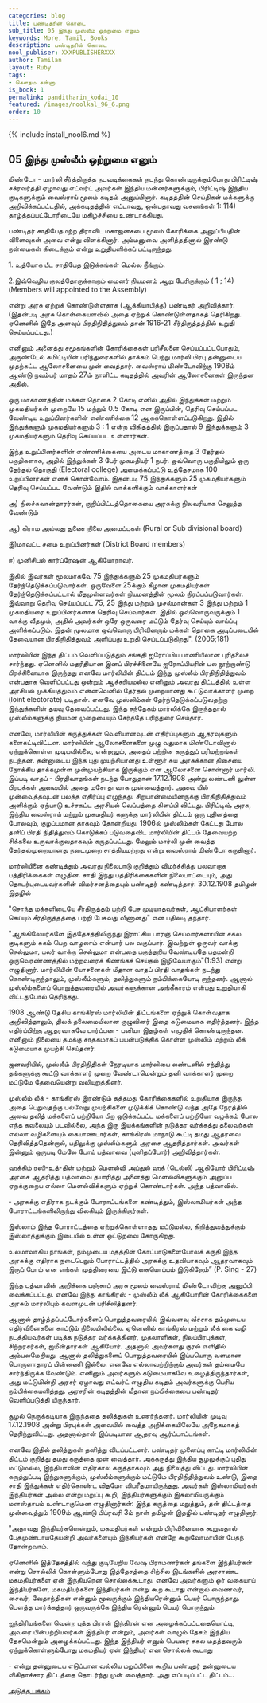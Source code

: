 ```yaml
---
categories: blog
title: பண்டிதரின் கொடை
sub_title: 05 இந்து முஸ்லீம் ஒற்றுமை எனும்
keywords: More, Tamil, Books
description: பண்டிதரின் கொடை
nool_publiser: XXXPUBLISHERXXX
author: Tamilan
layout: Ruby
tags: 
- கௌதம சன்னா
is_book: 1
permalink: panditharin_kodai_10
featured: /images/noolkal_96_6.png
order: 10
---
```

{% include install_nool6.md %}

## 05 இந்து முஸ்லீம் ஒற்றுமை எனும்

மிண்டோ - மார்லி சீர்த்திருத்த நடவடிக்கைகள் நடந்து கொண்டிருக்கும்போது பிரிட்டிஷ் சக்ரவர்த்தி ஏழாவது எட்வர்ட் அவர்கள் இந்திய மன்னர்களுக்கும், பிரிட்டிஷ் இந்திய குடிகளுக்கும் வைஸ்ராய் மூலம் கடிதம் அனுப்பினார். கடிதத்தின் செய்திகள் மக்களுக்கு அறிவிக்கப்பட்டதில், அக்கடிதத்தின் எட்டாவது, ஒன்பதாவது வசனங்கள் 1: 114) தாழ்த்தப்பட்டோரிடையே மகிழ்ச்சியை உண்டாக்கியது.

பண்டிதர் சாதிபேதமற்ற திராவிட மகாஜனசபை மூலம் கோரிக்கை அனுப்பியதின் விளைவுகள் அவை என்று விளக்கினார். அம்மனுவை அளித்ததினால் இரண்டு நன்மைகள் கிடைக்கும் என்று உறுதியளிக்கப் பட்டிருந்தது.

1\. உத்யோக பீட சாதிபேத இடுக்கங்கள் மெல்ல நீங்கும்.

2.இவ்வெழிய குலத்தோருக்காகும் மைனர் நியமனம் ஆறு பேரிருக்கும் ( 1 ; 14) (Members will appointed to the Assembly)

என்று அரசு ஏற்றுக் கொண்டுள்ளதாக (ஆக்கியாபித்து) பண்டிதர் அறிவித்தார். (இதன்படி அரசு கொள்கையளவில் அதை ஏற்றுக் கொண்டுள்ளதாகத் தெரிகிறது. ஏனெனில் இதே அளவுப் பிரதிநிதித்துவம் தான் 1916-21 சீர்திருத்தத்தில் உறுதி செய்யப்பட்டது.)

எனினும் அனைத்து சமூகங்களின் கோரிக்கைகள் பரிசீலனை செய்யப்பட்டபோதும், அருண்டேல் கமிட்டியின் பரிந்துரைகளில் தாக்கம் பெற்று மார்லி பிரபு தன்னுடைய முதற்கட்ட ஆலோசனையை முன் வைத்தார். வைஸ்ராய் மிண்டோவிற்கு 1908ம் ஆண்டு நவம்பர் மாதம் 27ம் நாளிட்ட கடிதத்தில் அவரின் ஆலோசனைகள் இருந்தன அதில்.

ஒரு மாகாணத்தின் மக்கள் தொகை 2 கோடி எனில் அதில் இந்துக்கள் மற்றும் முகமதியர்கள் முறையே 15 மற்றும் 0.5 கோடி என இருப்பின், தெரிவு செய்யப்பட வேண்டிய உறுப்பினர்களின் எண்ணிக்கை 12 ஆகக்கொள்ளப்படுகிறது. இதில் இந்துக்களும் முகமதியர்களும் 3 : 1 என்ற விகிதத்தில் இருப்பதால் 9 இந்துக்களும் 3 முகமதியர்களும் தெரிவு செய்யப்பட உள்ளார்கள்.

இந்த உறுப்பினர்களின் எண்ணிக்கையை அடைய மாகாணத்தை 3 தேர்தல் பகுதிகளாக, அதில் இந்துக்கள் 3 பேர் முகமதியர் 1 நபர். ஒவ்வொரு பகுதியிலும் ஒரு தேர்தல் தொகுதி (Electoral college) அமைக்கப்பட்டு உத்தேசமாக 100 உறுப்பினர்கள் எனக் கொள்வோம். இதன்படி 75 இந்துக்களும் 25 முகமதியர்களும் தெரிவு செய்யப்பட வேண்டும் இதில் வாக்களிக்கும் வாக்காளர்கள்

அ) நிலச்சுவான்தாரர்கள், குறிப்பிட்டத்தொகையை அரசுக்கு நிலவரியாக செலுத்த வேண்டும்

ஆ) கிராம அல்லது துணை நிலை அமைப்புகள் (Rural or Sub divisional board)

இ)மாவட்ட சமை உறுப்பினர்கள் (District Board members)

ஈ) முனிசிபல் கார்ப்ரேஷன் ஆகியோராவர்.

இதில் இவர்கள் மூலமாகவே 75 இந்துக்களும் 25 முகமதியர்களும் தேர்ந்தெடுக்கப்படுவார்கள். ஒருவேளை 25க்கும் கீழான முகமதியர்கள் தேர்ந்தெடுக்கப்பட்டால் மீதமுள்ளவர்கள் நியமனத்தின் மூலம் நிரப்பப்படுவார்கள். இவ்வாறு தெரிவு செய்யப்பட்ட 75, 25 இந்து மற்றும் முசல்மான்கள் 3 இந்து மற்றும் 1 முகமதியரை உறுப்பினர்களாக தெரிவு செய்வார்கள். இதில் ஒவ்வொருவருக்கும் 1 வாக்கு வீதமும், அதில் அவர்கள் ஒரே ஒருவரை மட்டும் தேர்வு செய்யும் வாய்ப்பு அளிக்கப்படும். இதன் மூலமாக ஒவ்வொரு பிரிவினரும் மக்கள் தொகை அடிப்படையில் தேவையான பிரதிநிதித்துவம் அளிப்பது உறுதி செய்டப்படுகிறது". (2005;181)

மார்லியின் இந்த திட்டம் வெளிப்படுத்தும் சங்கதி ஐரோப்பிய பாணியிலான புரிதலைச் சார்ந்தது. ஏனெனில் மதரீதியான இனப் பிரச்சினையே ஐரோப்பியரின் பல நூற்றாண்டு பிரச்சினையாக இருந்தது எனவே மார்லியின் திட்டம் இந்து முஸ்லீம் பிரதிநிதித்துவம் என்பதாக வெளிப்பட்டது ஒன்றும் ஆச்சரியமல்ல எனினும் அவரது திட்டத்தில் உள்ள அரசியல் முக்கியத்துவம் என்னவெனில் தேர்தல் முறையானது ﻿கூட்டுவாக்காளர் முறை (loint electorate) படிதான். எனவே முஸ்லிம்கள் தேர்ந்தெடுக்கப்படுவதற்கு இந்துக்களின் தயவு தேவைப்பட்டது. இந்த சந்தேகம் மார்லிக்கே இருந்ததால் முஸ்லீம்களுக்கு நியமன முறையையும் சேர்த்தே பரிந்துரை செய்தார்.

எனவே, மார்லியின் கருத்துக்கள் வெளியானவுடன் எதிர்ப்புகளும் ஆதரவுகளும் களைகட்டிவிட்டன. மார்லியின் ஆலோசனைகளை முழு வதுமாக மிண்டோவினால் ஏற்றுக்கொள்ள முடியவில்லை, என்றாலும், அதைப் பற்றின கருத்துப் பரிமற்றங்கள் நடந்தன. தன்னுடைய இந்த புது முயற்சியானது உள்ளூர் சுய அரசுக்கான திசையை நோக்கிய தாக்கமுள்ள முன்முயற்சியாக இருக்கும் என ஆலோசனை சொன்னார் மார்லி. இப்படி வாதப் - பிரதிவாதங்கள் நடந்த போதுதான் 17.12.1908 அன்று லண்டனி லுள்ள பிரபுக்கள் அவையில் அதை மசோதாவாக முன்வைத்தார். அவை யில் முன்வைத்தவுடன் பலத்த எதிர்ப்பு எழுந்தது. சிறுபான்மையினருக்கு பிரதிநிதித்துவம் அளிக்கும் ஏற்பாடு உச்சகட்ட அரசியல் வெப்பத்தை கிளப்பி விட்டது. பிரிட்டிஷ் அரசு, இந்திய வைஸ்ராய் மற்றும் முகமதியர் களுக்கு மார்லியின் திட்டம் ஒரு புதினத்தை போலவும், குழப்பமான தாகவும் தோன்றியது. 1906ல் முஸ்லிம்கள் கேட்டது போல தனிப் பிரதி நிதித்துவம் கொடுக்கப் படுவதைவிட மார்லியின் திட்டம் தேவையற்ற சிக்கலை உருவாக்குவதாகவும் கருதப்பட்டது. மேலும் மார்லி முன் வைத்த தேர்தல்முறையானது நடைமுறை சாத்தியமற்றது என்று வைஸ்ராய் மிண்டோ கருதினார்.

மார்லியினை கண்டித்தும் அவரது நிலைபாடு குறித்தும் விமர்ச்சித்து பலவாறாக பத்திரிக்கைகள் எழுதின. சாதி இந்து பத்திரிக்கைகளின் நிலைபாட்டையும், அது தொடர்புடையவர்களின் விமர்சனத்தையும் பண்டிதர் கண்டித்தார். 30.12.1908 தமிழன் இதழில்

"சொந்த மக்களிடையே சீர்திருத்தம் பற்றி பேச முடியாதவர்கள், ஆட்சியாளர்கள் செய்யும் சீர்திருத்தத்தை பற்றி பேசுவது வீணானது" என பதிலடி தந்தார்.

"ஆங்கிலேயர்களே இத்தேசத்திலிருந்து இராட்சிய பாரஞ் செய்வார்களாயின் சகல குடிகளும் சுகம் பெற வாழலாம் என்பார் பல வகுப்பார். இவற்றுள் ஒருவர் வாக்கு செல்லுமா, பலர் வாக்கு செல்லுமா என்பதை பகுத்தறிய வேண்டியதே பதமன்றி ஒருவெரண்ணத்தில் மற்றவரைக் கிணங்கச் செய்தல் இழிவேயாகும்"(1:93) என்று எழுதினார். ﻿﻿மார்லியின் யோசனைகள் மீதான வாதப் பிரதி வாதங்கள் நடந்து கொண்டிருந்தாலும், முஸ்லீம்களும், தலித்துகளும் நம்பிக்கையோடி ருந்தனர். ஆனால் முஸ்லீம்களைப் பொறுத்தவரையில் அவர்களுக்கான அங்கீகாரம் என்பது உறுதியாகி விட்டதுபோல் தெரிந்தது.

1908 ஆண்டு தேசிய காங்கிரஸ் மார்லியின் திட்டங்களை ஏற்றுக் கொள்வதாக அறிவித்தாலும், திலக் தலைமையிலான குழுவினர் இதை கடுமையாக எதிர்த்தனர். இந்த எதிர்ப்பிற்கு ஆதரவாகவே பார்ப்பன - பனியா இதழ்கள் எழுதிக் கொண்டிருந்தன. எனினும் நிலையை தமக்கு சாதகமாகப் பயன்படுத்திக் கொள்ள முஸ்லிம் மற்றும் லீக் கடுமையாக முயற்சி செய்தனர்.

ஜனவரியில், முஸ்லீம் பிரதிநிதிகள் நேரடியாக மார்லியை லண்டனில் சந்தித்து தங்களுக்கு கூட்டு வாக்காளர் முறை வேண்டாமென்றும் தனி வாக்காளர் முறை மட்டுமே தேவையென்று வலியுறுத்தினர்.

முஸ்லீம் லீக் - காங்கிரஸ் இரண்டும் தத்தமது கோரிக்கைகளில் உறுதியாக இருந்து அதை பெறுவதற்கு பல்வேறு முயற்சிகளை முடுக்கிக் கொண்டு வந்த அதே நேரத்தில் அவை தலித் மக்களைப் பற்றியோ பிற ஒடுக்கப்பட்ட மக்களைப் பற்றியோ வழக்கம் போல எந்த கவலையும் படவில்லை, அந்த இரு இயக்கங்களின் நடுத்தர வர்க்கத்து தலைவர்கள் எல்லா வழிகளையும் கையாண்டார்கள், காங்கிரஸ் மாநாடு கூட்டி தமது ஆதரவை தெரிவித்ததென்றால், பதிலுக்கு முஸ்லீம்களும் அரசை ஆதரித்தார்கள். அவர்கள் இன்னும் ஒருபடி மேலே போய் பத்வாவை (புனிதப்போர்) அறிவித்தார்கள்.

ஹக்கிம் ரஸி-உத்-தின் மற்றும் மெளல்வி அப்துல் ஹக் (டெல்லி) ஆகியோர் பிரிட்டிஷ் அரசை ஆதரித்து பத்வாவை தயாரித்து அனைத்து மெளல்விகளுக்கும் அனுப்ப ஏறக்குறைய எல்லா மெளல்விக்களும் ஏற்றுக் கொண்டார்கள். அந்த பத்வாவில்.

\- அரசுக்கு எதிராக நடக்கும் போராட்டங்களை கண்டித்தும், இஸ்லாமியர்கள் அந்த போராட்டங்களிலிருந்து விலகியும் இருக்கிறார்கள்.

இஸ்லாம் இந்த போராட்டத்தை ஏற்றுக்கொள்ளாதது மட்டுமல்ல, கிறித்துவத்துக்கும் இஸ்லாத்துக்கும் இடையில் உள்ள ஒட்டுறவை கோருகிறது.

உலமாவாகிய நாங்கள், நம்முடைய மதத்தின் கோட்பாடுகளைபோலக் கருதி இந்த அரசுக்கு எதிராக நடைபெறும் போராட்டத்தில் அரசுக்கு உதவியாகவும் ஆதரவாகவும் இருப் போம் என எங்கள் முத்திரையை இட்டு கையொப்பம் இடுகிறோம்” (P. Sing - 27)

இந்த பத்வாவின் அறிக்கை பஞ்சாப் அரசு மூலம் வைஸ்ராய் மிண்டோவிற்கு அனுப்பி வைக்கப்பட்டது. எனவே இந்து காங்கிரஸ் - முஸ்லீம் லீக் ஆகியோரின் கோரிக்கைகளை அரசும் மார்லியும் கவனமுடன் பரிசீலித்தனர்.

ஆனால் தாழ்த்தப்பட்டோர்களைப் பொறுத்தவரையில் இவ்வளவு வீச்சாக தம்முடைய எதிர்வினைகளை காட்டும் நிலையிலில்லை. ஏனெனில் காங்கிரஸ் மற்றும் லீக் கை வழி நடத்தியவர்கள் படித்த நடுத்தர வர்க்கத்தினர், முதலாளிகள், நிலப்பிரபுக்கள், சிற்றரசர்கள், ஜமீன்தார்கள் ஆகியோர். அதனால் அவர்களது குரல் எளிதில் அம்பலமேறியது. ஆனால் தலித்துகளைப் பொறுத்தவரையில் இப்பயொரு வளமான பொருளாதாரப் பின்னணி இல்லை. எனவே எல்லாவற்றிற்கும் அவர்கள் தம்மையே சார்ந்திருக்க வேண்டும். எனினும் அவர்களும் கடுமையாகவே உழைத்திருந்தார்கள், அது மட்டுமின்றி அரசர் ஏழாவது எட்வர்ட் எழுதிய கடிதம் அவர்களுக்கு பெரிய நம்பிக்கையளித்தது. அரசரின் கடிதத்தின் மீதான நம்பிக்கையை பண்டிதர் வெளிப்படுத்தி யிருந்தார்.

சூழல் நெருக்கடியாக இருந்ததை தலித்துகள் உணர்ந்தனர். மார்லியின் முடிவு 17.12.1908 அன்று பிரபுக்கள் அவையில் வைத்த அறிக்கையிலேயே அநேகமாகத் தெரிந்துவிட்டது. அதனால்தான் இப்படியான ஆதரவு ஆர்ப்பாட்டங்கள்.

எனவே இதில் தலித்துகள் தனித்து விடப்பட்டனர். பண்டிதர் முனைப்பு காட்டி மார்லியின் திட்டம் குறித்து தமது கருத்தை முன் வைத்தார். அக்கருத்து இந்திய சூழலுக்குப் புதிது மட்டுமல்ல, இந்தியாவின் எதிர்கால கருத்தாகவும் அது நிலைத்து விட்டது. மார்லியின் கருத்துப்படி இந்துகளுக்கும், முஸ்லீம்களுக்கும் மட்டுமே பிரதிநிதித்துவம் உண்டு, இதை சாதி இந்துக்கள் எதிர்கொண்ட விதமோ விபரீதமாயிருந்தது. அவர்கள் இஸ்லாமியர்கள் இந்தியர்கள் அல்ல என்று மறுப்பு கூறி, இந்தியர்களுக்கும் இசுலாமியருக்கும் மனஸ்தாபம் உண்டாகுமென எழுதினார்கள்: இந்த கருத்தை மறுத்தும், தன் திட்டத்தை முன்வைத்தும் 1909ம் ஆண்டு பிப்ரவரி 3ம் நாள் தமிழன் இதழில் பண்டிதர் எழுதினார்.

"அதாவது இந்தியர்களென்றும், மகமதியர்கள் என்றும் பிரிவினையாக கூறுவதால் பேதமுண்டாயதேயன்றி அவர்களையும் ﻿இந்தியர்கள் என்றே கூறுவோமாயின் பேதந் தோன்றவாம்.

ஏனெனில் இத்தேசத்தில் வந்து குடியேறிய வேஷ பிராமணர்கள் தங்களை இந்தியர்கள் என்று சொல்லிக் கொள்ளும்போது இத்தேசத்தை சிற்சில இடங்களில் அரசாண்ட மகமதியர்களை ஏன் இந்தியரென சொல்லக்கூடாது. எனவே அவர்களும் ஒர் வகையாய் இந்தியர்களே, மகமதியர்களை இந்தியர்கள் என்று கூற கூடாது என்றால் வைணவர், சைவர், வேதாந்திகள் என்னும் மூவருக்கும் இந்தியரென்னும் பெயர் பொருந்தாது. பெளத்த மார்க்கத்தார் ஒருவருக்கே இந்திய ரென்னும் பெயர் பொருந்தும்.

ஐந்திரியங்களை வென்ற புத்த பிரான் இந்திரன் என அழைக்கப்பட்டதையொட்டி, அவரை பின்பற்றியவர்கள் இந்தியர் என்றும், அவர்கள் வாழும் தேசம் இந்திய தேசமென்றும் அழைக்கப்பட்டது. இந்த இந்தியர் எனும் பெயரை சகல மதத்தவரும் ஏற்றுக்கொள்ளும்போது மகமதியர் ஏன் இந்தியர் என சொல்லக் கூடாது

\- என்று தன்னுடைய எடுப்பான வல்லிய மறுப்பினை கூறிய பண்டிதர் தன்னுடைய விகிதாச்சார திட்டத்தை தொடர்ந்து முன் வைத்தார். அது எப்படிப்பட்ட திட்டம்...

[அடுத்த பக்கம்](panditharin_kodai_11)
